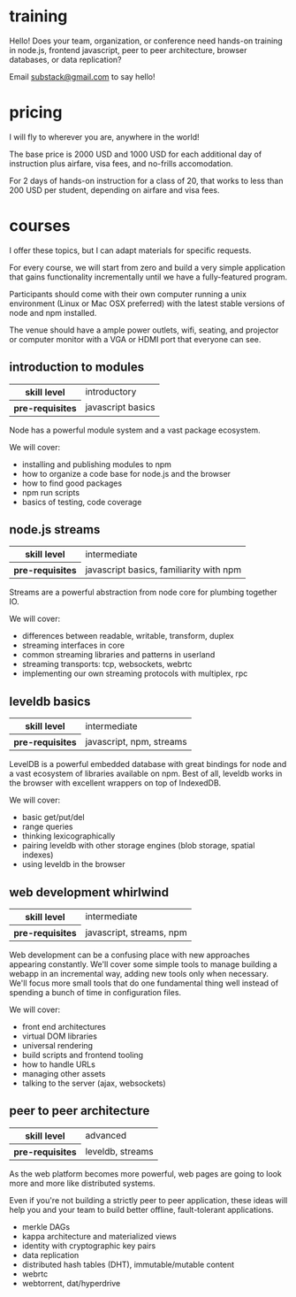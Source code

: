 # training

Hello! Does your team, organization, or conference need hands-on training in
node.js, frontend javascript, peer to peer architecture, browser databases, or
data replication?

Email substack@gmail.com to say hello!

# pricing

I will fly to wherever you are, anywhere in the world!

The base price is 2000 USD and 1000 USD for each additional day of
instruction plus airfare, visa fees, and no-frills accomodation.

For 2 days of hands-on instruction for a class of 20, that works to less than
200 USD per student, depending on airfare and visa fees.

# courses

I offer these topics, but I can adapt materials for specific requests.

For every course, we will start from zero and build a very simple application
that gains functionality incrementally until we have a fully-featured program.

Participants should come with their own computer running a unix environment
(Linux or Mac OSX preferred) with the latest stable versions of node and npm
installed.

The venue should have a ample power outlets, wifi, seating, and projector or
computer monitor with a VGA or HDMI port that everyone can see.

## introduction to modules

<table>
  <tr>
    <th>skill level</th>
    <td>introductory</td>
  </tr>
  <tr>
    <th>pre-requisites</th>
    <td>javascript basics</td>
  </tr>
</table>

Node has a powerful module system and a vast package ecosystem.

We will cover:

* installing and publishing modules to npm
* how to organize a code base for node.js and the browser
* how to find good packages
* npm run scripts
* basics of testing, code coverage

## node.js streams

<table>
  <tr>
    <th>skill level</th>
    <td>intermediate</td>
  </tr>
  <tr>
    <th>pre-requisites</th>
    <td>javascript basics, familiarity with npm</td>
  </tr>
</table>

Streams are a powerful abstraction from node core for plumbing together IO.

We will cover:

* differences between readable, writable, transform, duplex
* streaming interfaces in core
* common streaming libraries and patterns in userland
* streaming transports: tcp, websockets, webrtc
* implementing our own streaming protocols with multiplex, rpc

## leveldb basics

<table>
  <tr>
    <th>skill level</th>
    <td>intermediate</td>
  </tr>
  <tr>
    <th>pre-requisites</th>
    <td>javascript, npm, streams</td>
  </tr>
</table>

LevelDB is a powerful embedded database with great bindings for node and a vast
ecosystem of libraries available on npm. Best of all, leveldb works in the
browser with excellent wrappers on top of IndexedDB.

We will cover:

* basic get/put/del
* range queries
* thinking lexicographically
* pairing leveldb with other storage engines (blob storage, spatial indexes)
* using leveldb in the browser

## web development whirlwind

<table>
  <tr>
    <th>skill level</th>
    <td>intermediate</td>
  </tr>
  <tr>
    <th>pre-requisites</th>
    <td>javascript, streams, npm</td>
  </tr>
</table>

Web development can be a confusing place with new approaches appearing
constantly. We'll cover some simple tools to manage building a webapp in an
incremental way, adding new tools only when necessary. We'll focus more small
tools that do one fundamental thing well instead of spending a bunch of time in
configuration files.

We will cover:

* front end architectures
* virtual DOM libraries
* universal rendering
* build scripts and frontend tooling
* how to handle URLs
* managing other assets
* talking to the server (ajax, websockets)

## peer to peer architecture

<table>
  <tr>
    <th>skill level</th>
    <td>advanced</td>
  </tr>
  <tr>
    <th>pre-requisites</th>
    <td>leveldb, streams</td>
  </tr>
</table>

As the web platform becomes more powerful, web pages are going to look more and
more like distributed systems.

Even if you're not building a strictly peer to peer application, these ideas
will help you and your team to build better offline, fault-tolerant
applications.

* merkle DAGs
* kappa architecture and materialized views
* identity with cryptographic key pairs
* data replication
* distributed hash tables (DHT), immutable/mutable content
* webrtc
* webtorrent, dat/hyperdrive
